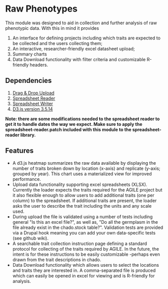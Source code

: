 # Raw Phenotypes
This module was designed to aid in collection and further analysis of raw phenotypic data. With this in mind it provides 
1. An interface for defining projects including which traits are expected to be collected and the users collecting them;
2. An interactive, researcher-friendly excel datasheet upload;
3. Summary charts
4. Data Download functionality with filter criteria and customizable R-friendly headers.

## Dependencies
1. [Drag & Drop Upload](https://www.drupal.org/project/dragndrop_upload)
2. [Spreadsheet Reader](https://github.com/nuovo/spreadsheet-reader)
3. [Spreadsheet Writer](https://github.com/SystemDevil/PHP_XLSXWriter_plus)
4. [D3.js version 3.5.14](https://github.com/d3/d3/releases/download/v3.5.14/d3.zip)

__Note: there are some modifications needed to the spreadsheet reader to get it to handle dates the way we expect. Make sure to apply the spreadsheet-reader.patch included with this module to the spreadsheet-reader library.__

## Features
- A d3.js heatmap summarizes the raw data available by displaying the number of traits broken down by location (x-axis) and replicate (y-axis; grouped by year). This chart uses a materialized view for improved performance.
- Upload data functionality supporting excel spreadsheets (XLSX). Currently the loader expects the traits required for the AGILE project but it also flexible enough to allow users to add additional traits (one per column) to the spreadsheet. If additional traits are present, the loader asks the user to describe the trait including the units and any scale used.
- During upload the file is validated using a number of tests including general "Is this an excel file?", as well as, "Do all the germplasm in the file already exist in the chado.stock table?". Validation tests are provided via a Drupal hook meaning you can add your own data-specific tests (see github wiki).
- A searchable trait collection instruction page defining a standard protocol for collecting of the traits required by AGILE. In the future, the intent is for these instructions to be easily customizable -perhaps even drawn from the trait descriptions in chado.
- Data Download functionality which allows users to select the locations and traits they are interested in. A comma-separated file is produced which can easily be opened in excel for viewing and is R-friendly for analysis.
